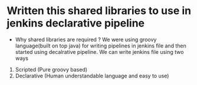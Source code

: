 # Written this shared libraries to use in jenkins declarative pipeline

- Why shared libraries are required ?
We were using groovy language(built on top java) for writing pipelines in jenkins file and then started using decalrative pipeline.
We can write jenkins file using two ways 
1. Scripted (Pure groovy based)
2. Declarative (Human understandable language and easy to use)
